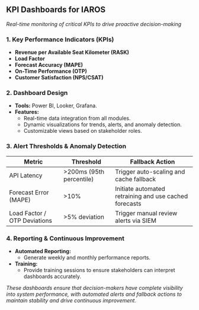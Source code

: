 ## KPI Dashboards for IAROS
*Real-time monitoring of critical KPIs to drive proactive decision-making*

### 1. Key Performance Indicators (KPIs)
- **Revenue per Available Seat Kilometer (RASK)**
- **Load Factor**
- **Forecast Accuracy (MAPE)**
- **On-Time Performance (OTP)**
- **Customer Satisfaction (NPS/CSAT)**

### 2. Dashboard Design
- **Tools:** Power BI, Looker, Grafana.
- **Features:**  
  - Real-time data integration from all modules.
  - Dynamic visualizations for trends, alerts, and anomaly detection.
  - Customizable views based on stakeholder roles.

### 3. Alert Thresholds & Anomaly Detection
| **Metric**                | **Threshold**                     | **Fallback Action**                                    |
|---------------------------|-----------------------------------|--------------------------------------------------------|
| API Latency               | >200ms (95th percentile)          | Trigger auto-scaling and cache fallback                |
| Forecast Error (MAPE)     | >10%                              | Initiate automated retraining and use cached forecasts |
| Load Factor / OTP Deviations | >5% deviation                  | Trigger manual review alerts via SIEM                  |

### 4. Reporting & Continuous Improvement
- **Automated Reporting:**  
  - Generate weekly and monthly performance reports.
- **Training:**  
  - Provide training sessions to ensure stakeholders can interpret dashboards accurately.
  
*These dashboards ensure that decision-makers have complete visibility into system performance, with automated alerts and fallback actions to maintain stability and drive continuous improvement.*
